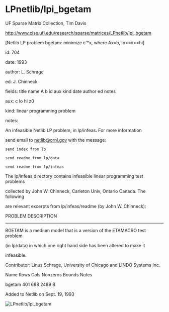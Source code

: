 # LPnetlib/lpi_bgetam

 UF Sparse Matrix Collection, Tim Davis

 http://www.cise.ufl.edu/research/sparse/matrices/LPnetlib/lpi_bgetam

 [Netlib LP problem bgetam: minimize c'*x, where Ax=b, lo<=x<=hi]

 id: 704

 date: 1993

 author: L. Schrage

 ed: J. Chinneck

 fields: title name A b id aux kind date author ed notes

 aux: c lo hi z0

 kind: linear programming problem

 notes:

 An infeasible Netlib LP problem, in lp/infeas.  For more information        

 send email to netlib@ornl.gov with the message:                             

                                                                             

 	send index from lp                                                         

 	send readme from lp/data                                                   

 	send readme from lp/infeas                                                 

                                                                             

 The lp/infeas directory contains infeasible linear programming test problems

 collected by John W. Chinneck, Carleton Univ, Ontario Canada.  The following

 are relevant excerpts from lp/infeas/readme (by John W. Chinneck):          

                                                                             

 PROBLEM DESCRIPTION                                                         

 -------------------                                                         

                                                                             

 BGETAM is a medium model that is a version of the ETAMACRO test problem     

 (in lp/data) in which one right hand side has been altered to make it       

 infeasible.                                                                 

 Contributor:  Linus Schrage, University of Chicago and LINDO Systems Inc.   

                                                                             

 Name       Rows   Cols   Nonzeros Bounds      Notes                         

 bgetam      401    688     2489   B                                         

                                                                             

 Added to Netlib on Sept. 19, 1993                                           

                                                                             

![LPnetlib/lpi_bgetam](http://www2.research.att.com/~yifanhu/GALLERY/GRAPHS/GIF_SMALL/LPnetlib@lpi_bgetam.gif)